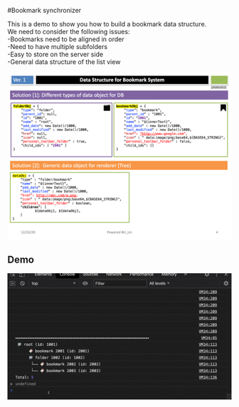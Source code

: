 #Bookmark synchronizer

This is a demo to show you how to build a bookmark data structure.  
We need to consider the following issues:  
-Bookmarks need to be aligned in order  
-Need to have multiple subfolders  
-Easy to store on the server side  
-General data structure of the list view   

![](./Slide4.png)

## Demo
![](./demo.gif)